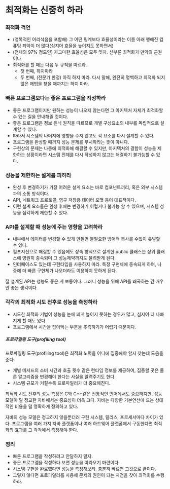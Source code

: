 # 최적화는 신중히 하라

### 최적화 격언

- (맹목적인 어리석음을 포함해) 그 어떤 핑계보다 효율성이라는 이름 아래 행해진 컴퓨팅 죄악이 더 많다(심지어 효율을 높이지도 못하면서)
- (전체의 97% 정도인) 자그마한 효율성은 모두 잊자. 섣부른 최적화가 만악의 근원이다
- 최적화를 할 때는 다음 두 규칙을 따르라.
  - 첫 번째, 하지마라
  - 두 번째, (전문가 한정) 아직 하지 마라. 다시 말해, 완전히 명백하고 최적화 되지 않은 해법을 찾을 때까지는 하지 마라.



### 빠른 프로그램보다는 좋은 프로그램을 작성하라

- 좋은 프로그램이지만 원하는 성능이 나오지 않는다면 그 아키텍처 자체가 최적화할 수 있는 길을 안내해줄 것이다.
- 좋은 프로그램은 정보 은닉 원칙을 따르므로 개별 구성요소의 내부를 독립적으로 설계할 수 있다.
- 따라서 시스템의 나머지에 영향을 주지 않고도 각 요소를 다시 설계할 수 있다.
- 프로그램을 완성할 때까지 성능 문제를 무시하라는 뜻이 아니다.
- 구현상의 문제는 나중에 최적화해 해결할 수 있지만, 아키텍처의 결함이 성능을 제한하는 상황이라면 시스템 전체를 다시 작성하지 않고는 해결하기 불가능할 수 있다.



### 성능을 제한하는 설계를 피하라

- 완성 후 변경하기가 가장 어려운 설계 요소는 바로 컴포넌트끼리, 혹은 외부 시스템과의 소통 방식이다.
- API, 네트워크 프로토콜, 영구 저장용 데이터 포맷 등이 대표적이다.
- 이런 설계 요소들은 완성 후에는 변경하기 어렵거나 불가능 할 수 있으며, 시스템 성능을 심각하게 제한할 수 있다.



### API를 설계할 때 성능에 주는 영향을 고려하라

- 내부에서 데이터를 변경할 수 있게 만들면 불필요한 방어적 복사를 수없이 유발할 수 있다.
- 컴포지션으로 해결할 수 있음에도 상속 방식으로 설계한 public 클래스는 상위 클래스에 영원히 종속되며 그 성능제약까지도 물려받게 된다.
- 인터페이스도 있는데 구현타입을 사용하지 마라. 특정 구현체에 종속되게 하여, 나중에 더 빠른 구현체가 나오더라도 이용하지 못하게 된다.

잘 설계된 API는 성능도 좋은 게 보통이다. 그러니 성능을 위해 API를 왜곡하는 건 매우 안 좋은 생각이다.



### 각각의 최적화 시도 전후로 성능을 측정하라

- 시도한 최적화 기법이 성능을 눈에 띄게 높이지 못하는 경우가 많고, 심지어 더 나빠지게 할 때도 있다.
- 프로그램에서 시간을 잡아먹는 부분을 추측하기가 어렵기 때문이다.

##### 프로파일링 도구(profiling tool)

프로파일링 도구(profiling tool)은 최적화 노력을 어디에 집중해야 할지 찾는데 도움을 준다.

- 개별 메서드의 소비 시간과 호출 횟수 같은 런타임 정보를 제공하여, 집중할 곳은 물론 알고리즘을 변경해야 한다는 사실을 알려주기도 한다.
- 시스템 규모가 커질수록 프로파일러가 더 중요해진다.

최적화 시도 전후의 성능 측정은 C와 C++같은 전통적인 언어에서도 중요하지만, 성능 모델이 덜 정교한 자바에서는 중요성이 더욱 크다. 자바는 다양한 기본연산에 드는 상대적인 비용을 덜 명확하게 정의하고 있다.

자바의 성능 모델은 정교하지 않을뿐더러 구현 시스템, 릴리스, 프로세서마다 차이가 있다. 프로그램을 여러 가지 자바 플랫폼이나 여러 하드웨어 플랫폼에서 구동한다면 최적화의 효과를 그 각각에서 측정해야 한다.



### 정리

- 빠른 프로그램을 작성하려고 안달하지 말자.
- 좋은 프로그램을 작성하다 보면 성능을 따라오기 마련이다.
- 시스템 구현을 완료했다면 성능을 측정해보라. 충분히 빠르면 그것으로 끝이다.
- 그렇지 않다면 프로파일러를 사용해 문제의 원인이 되는 지점을 찾아 최적화를 수행하라.

